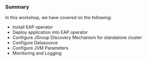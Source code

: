 ### Summary

In this workshop,  we have covered on the following:
* Install EAP operator 
* Deploy application into EAP operator
* Configure JGroup Discovery Mechanism for standalone cluster
* Configure Datasource 
* Configure JVM Parameters
* Monitoring and Logging

